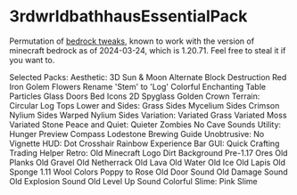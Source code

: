 # 3rdwrldbathhausEssentialPack
Permutation of [bedrock tweaks](https://bedrocktweaks.net/resource-packs/), known to work with the version of minecraft bedrock as of 2024-03-24, which is 1.20.71. Feel free to steal it if you want to.


Selected Packs:
	Aesthetic:
		3D Sun & Moon
		Alternate Block Destruction
		Red Iron Golem Flowers
		Rename 'Stem' to 'Log'
		Colorful Enchanting Table Particles
		Glass Doors
		Bed Icons
		2D Spyglass
		Golden Crown
	Terrain:
		Circular Log Tops
	Lower and Sides:
		Grass Sides
		Mycelium Sides
		Crimson Nylium Sides
		Warped Nylium Sides
	Variation:
		Variated Grass
		Variated Moss
		Variated Stone
	Peace and Quiet:
		Quieter Zombies
		No Cave Sounds
	Utility:
		Hunger Preview
		Compass Lodestone
		Brewing Guide
	Unobtrusive:
		No Vignette
	HUD:
		Dot Crosshair
		Rainbow Experience Bar
	GUI:
		Quick Crafting
		Trading Helper
	Retro:
		Old Minecraft Logo
		Dirt Background
		Pre-1.17 Ores
		Old Planks
		Old Gravel
		Old Netherrack
		Old Lava
		Old Water
		Old Ice
		Old Lapis
		Old Sponge
		1.11 Wool Colors
		Poppy to Rose
		Old Door Sound
		Old Damage Sound
		Old Explosion Sound
		Old Level Up Sound
	Colorful Slime:
		Pink Slime
